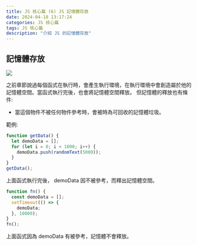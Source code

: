 ```yaml
---
title: JS 核心篇 (6) JS 記憶體存放
date: 2024-04-18 13:17:24
categories: JS 核心篇
tags: JS 核心篇
description: "介紹 JS 的記憶體存放"
---
```


## 記憶體存放

![](https://cdn-images-1.medium.com/max/1000/1*MN5_XRqtujvxGd8odbvZ7g.png)

之前章節說過每個函式在執行時，會產生執行環境，在執行環境中會創造屬於他的記憶體空間。當函式執行完後，也會將記憶體空間釋放。
但記憶體的釋放也有條件:

- 當這個物件不被任何物件參考時，會被時為可回收的記憶體垃圾。

範例:

```js
function getData() {
  let demoData = [];
  for (let i = 0; i < 1000; i++) {
    demoData.push(randomText(5000));
  }
}
getData();
```

上面函式執行完後， demoData 因不被參考，而釋出記憶體空間。

```js
function fn() {
  const demoData = [];
  setTimeout(() => {
    demoData;
  }, 10000);
}
fn();
```

上面函式因為 demoData 有被參考，記憶體不會釋放。
